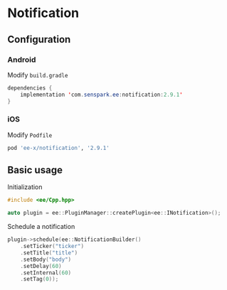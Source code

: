 # Notification
## Configuration
### Android
Modify `build.gradle`
```java
dependencies {
    implementation 'com.senspark.ee:notification:2.9.1'
}
```

### iOS
Modify `Podfile`
```ruby
pod 'ee-x/notification', '2.9.1'
```

## Basic usage
Initialization
```cpp
#include <ee/Cpp.hpp>

auto plugin = ee::PluginManager::createPlugin<ee::INotification>();
```

Schedule a notification
```cpp
plugin->schedule(ee::NotificationBuilder()
    .setTicker("ticker")
    .setTitle("title")
    .setBody("body")
    .setDelay(60)
    .setInternal(60)
    .setTag(0));
```